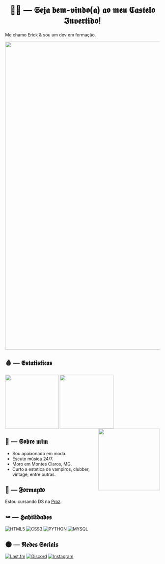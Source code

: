 <h1 align="center">🧛‍♀️ — 𝕾𝖊𝖏𝖆 𝖇𝖊𝖒-𝖛𝖎𝖓𝖉𝖔(𝖆) 𝖆𝖔 𝖒𝖊𝖚 𝕮𝖆𝖘𝖙𝖊𝖑𝖔 𝕴𝖓𝖛𝖊𝖗𝖙𝖎𝖉𝖔!</h1>

Me chamo Erick & sou um dev em formação.

<img width="1000" align="center" src="https://i.pinimg.com/736x/e6/b5/b3/e6b5b31f9b82d714af95045ebff330f5.jpg"/>


## 🩸 — 𝕰𝖘𝖙𝖆𝖙𝖎𝖘𝖙𝖎𝖈𝖆𝖘
<a href="https://github.com/KekelProgramas/github-readme-stats">
  <img height=175 align="left" src="https://github-readme-stats.vercel.app/api?username=KekelProgramas&theme=shadow_red" />
</a>
<a href="https://github.com/KekelProgramas/convoychat">
  <img height=175 align="center" src="https://github-readme-stats.vercel.app/api/top-langs?username=KekelProgramas&layout=donut&langs_count=8&card_width=320&theme=shadow_red"/>
</a> 
<a href="#">
  <img height=200 align="right" src="https://i.imgur.com/15f2kbY.png"/>
</a>

## 🌙 — 𝕾𝖔𝖇𝖗𝖊 𝖒𝖎𝖒

- Sou apaixonado em moda.
- Escuto música 24/7.
- Moro em Montes Claros, MG.
- Curto a estetica de vampiros, clubber, vintage, entre outras.

## 🦇 — 𝕱𝖔𝖗𝖒𝖆𝖈̧𝖆̃𝖔

Estou cursando DS na [Proz](https://prozeducacao.com.br/).

## ⚰ — 𝕳𝖆𝖇𝖎𝖑𝖎𝖉𝖆𝖉𝖊𝖘

![HTML5](https://img.shields.io/badge/HTML5-E34F26.svg?style=for-the-badge&logo=HTML5&logoColor=white)
![CSS3](https://img.shields.io/badge/CSS-663399.svg?style=for-the-badge&logo=CSS&logoColor=white)
![PYTHON](https://img.shields.io/badge/Python-3776AB.svg?style=for-the-badge&logo=Python&logoColor=white)
![MYSQL](https://img.shields.io/badge/MySQL-4479A1.svg?style=for-the-badge&logo=MySQL&logoColor=white)

## 🌑 — 𝕽𝖊𝖉𝖊𝖘 𝕾𝖔𝖈𝖎𝖆𝖎𝖘

[![Last.fm](https://img.shields.io/badge/last.fm-D51007?style=for-the-badge&logo=last.fm&logoColor=white)](https://www.last.fm/user/KekelMusico) [![Discord](https://img.shields.io/badge/Discord-%235865F2.svg?style=for-the-badge&logo=discord&logoColor=white)](https://discord.com/users/833080854850175017) [![Instagram](https://img.shields.io/badge/Instagram-%23E4405F.svg?style=for-the-badge&logo=Instagram&logoColor=white)](https://www.last.fm/user/KekelMusico)




